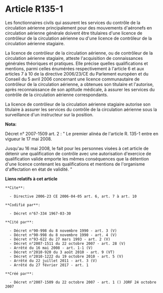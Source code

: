 # Article R135-1

Les fonctionnaires civils qui assurent les services du contrôle de la circulation aérienne principalement pour des mouvements
d'aéronefs en circulation aérienne générale doivent être titulaires d'une licence de contrôleur de la circulation aérienne ou
d'une licence de contrôleur de la circulation aérienne stagiaire.

La licence de contrôleur de la circulation aérienne, ou de contrôleur de la circulation aérienne stagiaire, atteste
l'acquisition de connaissances générales théoriques et pratiques. Elle précise quelles qualifications et mentions, parmi
celles énumérées respectivement à l'article 6 et aux articles 7 à 10 de la directive 2006/23/CE du Parlement européen et du
Conseil du 5 avril 2006 concernant une licence communautaire de contrôleur de la circulation aérienne, a obtenues son
titulaire et l'autorise, après reconnaissance de son aptitude médicale, à assurer les services du contrôle de la circulation
aérienne correspondants.

La licence de contrôleur de la circulation aérienne stagiaire autorise son titulaire à assurer les services du contrôle de la
circulation aérienne sous la surveillance d'un instructeur sur la position.

**Nota:**

Décret n° 2007-1509 art. 2 : " Le premier alinéa de l'article R. 135-1 entre en vigueur le 17 mai 2008. 

Jusqu'au 16 mai 2008, le fait pour les personnes visées à cet article de détenir une qualification de contrôle avec une
autorisation d'exercice de qualification valide emporte les mêmes conséquences que la détention d'une licence contenant les
qualifications et mentions de l'organisme d'affectation en état de validité. "

**Liens relatifs à cet article**

	**Cite**:

	  - Directive 2006-23 CE 2006-04-05 art. 6, art. 7 à art. 10

	**Codifié par**:

	  - Décret n°67-334 1967-03-30

	**Cité par**:

	  - Décret n°90-998 du 8 novembre 1990 - art. 3 (V)
	  - Décret n°90-998 du 8 novembre 1990 - art. 4 (V)
	  - Décret n°93-622 du 27 mars 1993 - art. 2 (V)
	  - Décret n°2007-1511 du 22 octobre 2007 - art. 28 (V)
	  - Arrêté du 16 mai 2008 - art. 1-1 (V)
	  - Décret n°2010-920 du 3 août 2010 - art. 9 (VT)
	  - Décret n°2010-1222 du 19 octobre 2010 - art. 5 (V)
	  - Arrêté du 22 juillet 2011 - art. 3 (V)
	  - Arrêté du 27 février 2017 - art. 1

	**Créé par**:

	  - Décret n°2007-1509 du 22 octobre 2007 - art. 1 () JORF 24 octobre 2007
